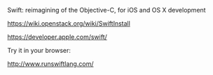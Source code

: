 Swift: reimagining of the Objective-C, for iOS and OS X development

https://wiki.openstack.org/wiki/SwiftInstall

https://developer.apple.com/swift/

Try it in your browser:

http://www.runswiftlang.com/
